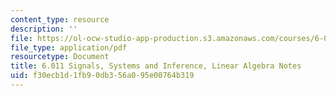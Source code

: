 ```yaml
---
content_type: resource
description: ''
file: https://ol-ocw-studio-app-production.s3.amazonaws.com/courses/6-011-signals-systems-and-inference-spring-2018/f30ecb1d1fb90db356a095e00764b319_MIT6_011S18lin-alg.pdf
file_type: application/pdf
resourcetype: Document
title: 6.011 Signals, Systems and Inference, Linear Algebra Notes
uid: f30ecb1d-1fb9-0db3-56a0-95e00764b319
---
```

